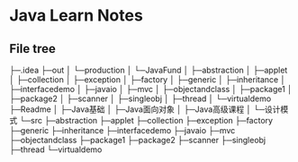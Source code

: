 # Java Learn Notes

## File tree

├─.idea
├─out
│  └─production
│      └─JavaFund
│          ├─abstraction
│          ├─applet
│          ├─collection
│          ├─exception
│          ├─factory
│          ├─generic
│          ├─inheritance
│          ├─interfacedemo
│          ├─javaio
│          ├─mvc
│          ├─objectandclass
│          ├─package1
│          ├─package2
│          ├─scanner
│          ├─singleobj
│          ├─thread
│          └─virtualdemo
├─Readme
│  ├─Java基础
│  ├─Java面向对象
│  ├─Java高级课程
│  └─设计模式
└─src
    ├─abstraction
    ├─applet
    ├─collection
    ├─exception
    ├─factory
    ├─generic
    ├─inheritance
    ├─interfacedemo
    ├─javaio
    ├─mvc
    ├─objectandclass
    ├─package1
    ├─package2
    ├─scanner
    ├─singleobj
    ├─thread
    └─virtualdemo
